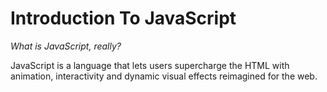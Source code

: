 # Introduction To JavaScript

*What is JavaScript, really?*

JavaScript is a language that lets users supercharge the HTML with animation, interactivity and dynamic visual effects reimagined for the web.

